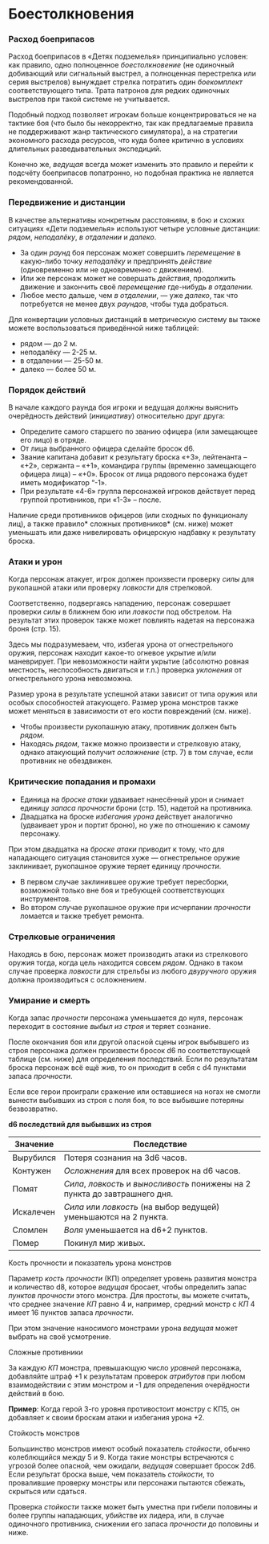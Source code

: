 # Боестолкновения

### Расход боеприпасов

Расход боеприпасов в «Детях подземелья» принципиально условен: как правило, одно полноценное *боестолкновение* (не одиночный добивающий или сигнальный выстрел, а полноценная перестрелка или серия выстрелов) вынуждает стрелка потратить один *боекомплект* соответствующего типа. Трата патронов для редких одиночных выстрелов при такой системе не учитывается.

Подобный подход позволяет игрокам больше концентрироваться не на тактике боя (что было бы некорректно, так как предлагаемые правила не поддерживают жанр тактического симулятора), а на стратегии экономного расхода ресурсов, что куда более критично в условиях длительных разведывательных экспедиций.

Конечно же, *ведущая* всегда может изменить это правило и перейти к подсчёту боеприпасов попатронно, но подобная практика не является рекомендованной.

### Передвижение и дистанции

В качестве альтернативы конкретным расстояниям, в бою и схожих ситуациях «Дети подземелья» используют четыре условные дистанции: *рядом*, *неподалёку*, *в отдалении* и *далеко*.

-  За один *раунд* боя персонаж может совершить *перемещение* в какую-либо точку *неподалёку* и предпринять *действие* (одновременно или не одновременно с движением).
- Или же персонаж может не совершать *действия*, продолжить движение и закончить своё *перемещение* где-нибудь *в отдалении*.
- Любое место дальше, чем  *в отдалении*, — уже *далеко*, так что потребуется не менее двух *раундов*, чтобы туда добраться.

Для конвертации условных дистанций в метрическую систему вы также можете воспользоваться приведённой ниже таблицей:

- рядом — до 2 м.
- неподалёку — 2-25 м. 
- в отдалении — 25-50 м.
- далеко — более 50 м.

### Порядок действий

В начале каждого раунда боя игроки и ведущая должны выяснить очерёдность действий (*инициативу*) относительно друг друга:

- Определите самого старшего по званию офицера (или замещающее его лицо) в отряде.
- От лица выбранного офицера сделайте бросок d6.
- Звание капитана добавит к результату броска «+3», лейтенанта – «+2», сержанта – «+1», командира группы (временно замещающего офицера лица) – «+0». Бросок от лица рядового персонажа будет иметь модификатор “-1».
- При результате «4-6» группа персонажей игроков действует перед группой противников, при «1-3» – после.

Наличие среди противников офицеров (или сходных по функционалу лиц), а также правило* сложных противников* (см. ниже) может уменьшать или даже нивелировать офицерскую надбавку к результату броска.

### Атаки и урон

Когда персонаж атакует, игрок должен произвести проверку *силы* для рукопашной атаки или проверку *ловкости* для стрелковой.

Соответственно, подвергаясь нападению, персонаж совершает проверки *силы* в ближнем бою или *ловкости* под обстрелом. На результат этих проверок также может повлиять надетая на персонажа броня (стр. 15).

Здесь мы подразумеваем, что, избегая урона от огнестрельного оружия, персонаж находит какое-то огневое укрытие и/или маневрирует. При невозможности найти укрытие (абсолютно ровная местность, неспособность двигаться и т.п.) проверка *уклонения* от огнестрельного урона невозможна.

Размер урона в результате успешной атаки зависит от типа оружия или особых способностей атакующего. Размер урона монстров также может меняться в зависимости от его кости повреждений (см. ниже).

- Чтобы произвести рукопашную атаку, противник должен быть *рядом*.
- Находясь *рядом*, также можно произвести и стрелковую атаку, однако атакующий получит *осложнение* (стр. 7) в том случае, если противник не обездвижен.

### Критические попадания и промахи

- Единица на *броске атаки* удваивает нанесённый урон и снимает единицу *запаса прочности* брони (стр. 15), надетой на противника.
- Двадцатка на броске *избегания урона* действует аналогично (удваивает урон и портит броню), но уже по отношению к самому персонажу.

При этом двадцатка на *броске атаки* приводит к тому, что для нападающего ситуация становится хуже — огнестрельное оружие заклинивает, рукопашное оружие теряет единицу *прочности*.

- В первом случае заклинившее оружие требует пересборки, возможной только вне боя и требующей соответствующих инструментов.
- Во втором случае рукопашное оружие при исчерпании *прочности* ломается и также требует ремонта.

### Стрелковые ограничения

Находясь в бою, персонаж может производить атаки из стрелкового оружия тогда, когда цель находится совсем *рядом*. Однако в таком случае проверка *ловкости* для стрельбы из любого *двуручного* оружия должна производиться с осложнением.

### Умирание и смерть

Когда запас *прочности* персонажа уменьшается до нуля, персонаж переходит в состояние *выбыл из строя* и теряет сознание.

После окончания боя или другой опасной сцены игрок выбывшего из строя персонажа должен произвести бросок d6 по соответствующей таблице (см. ниже) для определения последствий. Если по результатам броска персонаж всё ещё жив, то он приходит в себя с d4 пунктами запаса *прочности*.

Если все герои проиграли сражение или оставшиеся на ногах не смогли вынести выбывших из строя с поля боя, то все выбывшие потеряны безвозвратно.

**d6 последствий для выбывших из строя**

|Значение|Последствие|
| ------------ | ------------ |
|Вырубился|Потеря сознания на 3d6 часов.|
|Контужен|*Осложнения* для всех проверок на d6 часов.|
|Помят|*Сила*, *ловкость* и *выносливость* понижены на 2 пункта до завтрашнего дня.|
|Искалечен|*Сила* или *ловкость* (на выбор ведущей) уменьшаются на 2 пункта.|
|Сломлен|*Воля* уменьшается на d6+2 пунктов.|
|Помер|Покинул мир живых.|

Кость прочности и показатель урона монстров

Параметр *кость прочности* (КП) определяет уровень развития монстра и количество d8, которое *ведущая* бросает, чтобы определить запас *пунктов прочности* этого монстра. Для простоты, вы можете считать, что среднее значение *КП* равно 4 и, например, средний монстр с *КП* 4 имеет 16 пунктов запаса *прочности*.

При этом значение наносимого монстрами урона *ведущая* может выбрать на своё усмотрение.

Сложные противники

За каждую *КП* монстра, превышающую число *уровней* персонажа, добавляйте штраф +1 к результатам проверок *атрибутов* при любом взаимодействии с этим монстром и -1 для определения очерёдности действий в бою.

**Пример**: Когда герой 3-го уровня противостоит монстру с КП5, он добавляет к своим броскам атаки и избегания урона +2.

Стойкость монстров

Большинство монстров имеют особый показатель *стойкости*, обычно колеблющийся между 5 и 9. Когда такие монстры встречаются с угрозой более опасной, чем ожидали, *ведущая* совершает бросок 2d6. Если результат броска выше, чем показатель *стойкости*, то провалившие проверку монстры или персонажи пытаются сбежать, скрыться или сдаться.

Проверка *стойкости* также может быть уместна при гибели половины и более группы нападающих, убийстве их лидера, или, в случае одиночного противника, снижении его запаса *прочности* до половины и ниже.